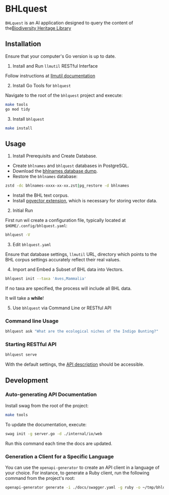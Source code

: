 # BHLquest

`BHLquest` is an AI application designed to query the content of
 the[Biodiversity Heritage Library]

## Installation

Ensure that your computer's Go version is up to date.

1. Install and Run `llmutil` RESTful Interface

Follow instructions at [llmutil documentation]

2. Install Go Tools for `bhlquest`

Navigate to the root of the `bhlquest` project and execute:

```bash
make tools
go mod tidy
```

3. Install `bhlquest`

```bash
make install
```

## Usage

1. Install Prerequisits and Create Database.

* Create `bhlnames` and `bhlquest` databases in PostgreSQL.
* Download the [bhlnames database dump].
* Restore the `bhlnames` database:

```bash
zstd -dc bhlnames-xxxx-xx-xx.zst|pg_restore -d bhlnames
```

* Install the BHL text corpus.
* Install [pgvector extension], which is necessary for storing vector data.

2. Initial Run

First run wil create a configuration file, typically located at
`$HOME/.config/bhlquest.yaml`:

```bash
bhlquest -V
```

3. Edit `bhlquest.yaml`

Ensure that database settings, `llmutil` URL, directory which points to
the BHL corpus settings accurately reflect their real values.

4. Import and Embed a Subset of BHL data into Vectors.

```bash
bhlquest init --taxa 'Aves,Mammalia'
```

If no taxa are specified, the process will include all BHL data.

It will take a **while**!

5. Use `bhlquest` via Command Line or RESTful API

### Command line Usage

```bash
bhlquest ask "What are the ecological niches of the Indigo Bunting?"
```

### Starting RESTful API

```bash
bhlquest serve
```

With the default settings, the [API description] should be accessible.

## Development

### Auto-generating API Documentation

Install swag from the root of the project:

```bash
make tools
```

To update the documentation, execute:

```bash
swag init -g server.go -d ./internal/io/web
```

Run this command each time the docs are updated.

### Generation a Client for a Specific Language

You can use the `openapi-generator` to create an API client in a language of
your choice. For instance, to generate a Ruby client, run the following
command from the project's root:

```bash
openapi-generator generate -i ./docs/swagger.yaml -g ruby -o ~/tmp/bhlquest --additional-properties gemName=bhlquest
```


[Biodiversity Heritage Library]: https://www.biodiversitylibrary.org/
[llmutil documentation]: https://github.com/gnames/llmutil
[pgvector extension]: https://github.com/pgvector/pgvector
[bhlnames database dump]: http://opendata.globalnames.org/dumps/bhlnames-2023-11-15.zst 
[API description]: http://0.0.0.0:8555/apidoc/
